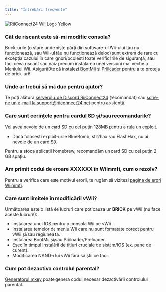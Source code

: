 ```yaml
---
title: "Întrebări frecvente"
---
```


![RiiConnect24 Wii Logo Yellow](/images/Wii_Yellow_Gray.jpg)

### Cât de riscant este să-mi modific consola?
Brick-urile (o stare unde niște părți din software-ul Wii-ului tău nu funcționează, sau Wii-ul tău nu funcționează deloc) sunt extrem de rare cu excepția cazului în care ignori/ocolești toate verificările de siguranță, sau faci ceva riscant sau naiv precum instalarea unei versiuni mai veche a Meniului Wii. Asigură0te că instalezi [BootMii](bootmii) și [Priiloader](priiloader) pentru a te proteja de brick-uri!

### Unde ar trebui să mă duc pentru ajutor?
Te poți alătura [serverului de Discord RiiConnect24](https://discord.gg/rc24) (recomandat) sau [scrie-ne un e-mail la support@riiconnect24.net](mailto:support@riiconnect24.net) pentru asistență.

### Care sunt cerințele pentru cardul SD și/sau recomandarile?
Vei avea nevoie de un card SD cu cel puțin 128MB pentru a rula un exploit.

- Dacă folosești exploit-urile BlueBomb, str2hax sau FlashHax, nu ai nevoie de un card SD.

Pentru a stoca aplicații homebrew, recomandăm un card SD cu cel puțin 2 GB spațiu.

### Am primit codul de eroare XXXXXX în Wiimmfi, cum o rezolv?
Pentru a verifica care este motivul erorii, te rugăm să vizitezi [pagina de erori Wiimmfi](https://wiimmfi.de/error).

### Care sunt limitele în modificării vWii?
Următoarea este o listă de lucruri care pot cauza un **BRICK** pe vWii (nu face aceste lucruri!):
* Instalarea unui IOS pentru o consola Wii pe vWii.
* Instalarea temelor de meniu Wii care nu sunt formatate corect pentru vWii și/sau regiunea ta.
* Instalarea BootMii și/sau Priiloader/Preloader.
* Eșec în timpul instalării de titluri cruciale de sistem/IOS (ex. pane de curent).
* Modificarea NAND-ului vWii fără să știi ce faci.

### Cum pot dezactiva controlul parental?
[Generatorul mkey](https://mkey.salthax.org) poate genera codul necesar dezactivării controlului parental.
